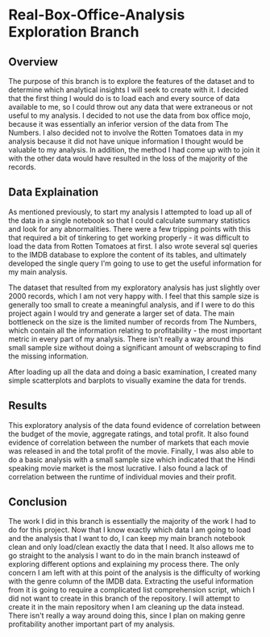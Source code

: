 # Real-Box-Office-Analysis Exploration Branch

## Overview
The purpose of this branch is to explore the features of the dataset and to determine which analytical insights I will seek to create with it. I decided that the first thing I would do is to load each and every source of data available to me, so I could throw out any data that were extraneous or not useful to my analysis.
I decided to not use the data from box office mojo, because it was essentially an inferior version of the data from The Numbers. I also decided not to involve the Rotten Tomatoes data in my analysis because it did not have unique information I thought would be valuable to my analysis. In addition, the method I had come up with to join it with the other data would have resulted in the loss of the majority of the records.
## Data Explaination
As mentioned previously, to start my analysis I attempted to load up all of the data in a single notebook so that I could calculate summary statistics and look for any abnormalities. There were a few tripping points with this that required a bit of tinkering to get working properly - it was difficult to load the data from Rotten Tomatoes at first. I also wrote several sql queries to the IMDB database to explore the content of its tables, and ultimately developed the single query I'm going to use to get the useful information for my main analysis.

The dataset that resulted from my exploratory analysis has just slightly over 2000 records, which I am not very happy with. I feel that this sample size is generally too small to create a meaningful analysis, and if I were to do this project again I would try and generate a larger set of data. The main bottleneck on the size is the limited number of records from The Numbers, which contain all the information relating to profitability - the most important metric in every part of my analysis. There isn't really a way around this small sample size without doing a significant amount of webscraping to find the missing information.

After loading up all the data and doing a basic examination, I created many simple scatterplots and barplots to visually examine the data for trends.
## Results
This exploratory analysis of the data found evidence of correlation between the budget of the movie, aggregate ratings, and total profit. It also found evidence of correlation between the number of markets that each movie was released in and the total profit of the movie. Finally, I was also able to do a basic analysis with a small sample size which indicated that the Hindi speaking movie market is the most lucrative.
I also found a lack of correlation between the runtime of individual movies and their profit.
## Conclusion
The work I did in this branch is essentially the majority of the work I had to do for this project. Now that I know exactly which data I am going to load and the analysis that I want to do, I can keep my main branch notebook clean and only load/clean exactly the data that I need. It also allows me to go straight to the analysis I want to do in the main branch insteawd of exploring different options and explaining my process there.
The only concern I am left with at this point of the analysis is the difficulty of working with the genre column of the IMDB data. Extracting the useful information from it is going to require a complicated list comprehension script, which I did not want to create in this branch of the repository. I will attempt to create it in the main repository when I am cleaning up the data instead. There isn't really a way around doing this, since I plan on making genre profitability another important part of my analysis.